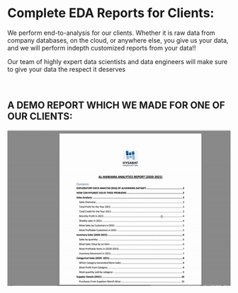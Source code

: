 # Complete EDA Reports for Clients:

<p> We perform end-to-analysis for our clients. Whether it is raw data from company databases, on the cloud, or anywhere else, you give us your data, and we will perform indepth customized reports from your data!! </p>

<p> Our team of highly expert data scientists and data engineers will make sure to give your data the respect it deserves </p>


<br />

## A DEMO REPORT WHICH WE MADE FOR ONE OF OUR CLIENTS:
<img src="https://github.com/waleedjmm/Customized-Analysis-Reports/blob/main/Al-Hawama.gif" />
